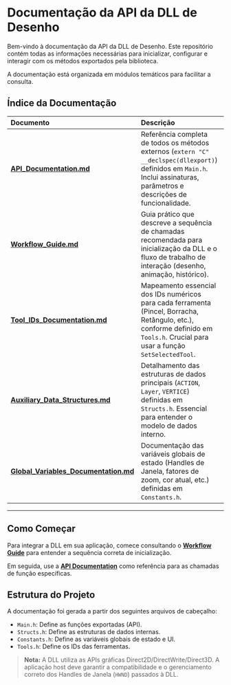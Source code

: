 # Documentação da API da DLL de Desenho

Bem-vindo à documentação da API da DLL de Desenho. Este repositório contém todas as informações necessárias para inicializar, configurar e interagir com os métodos exportados pela biblioteca.

A documentação está organizada em módulos temáticos para facilitar a consulta.

## Índice da Documentação

| Documento | Descrição | Foco |
| :--- | :--- | :--- |
| [**API_Documentation.md**](API_Documentation.md) | Referência completa de todos os métodos externos (`extern "C" __declspec(dllexport)`) definidos em `Main.h`. Inclui assinaturas, parâmetros e descrições de funcionalidade. | **Referência de Funções** |
| [**Workflow_Guide.md**](Workflow_Guide.md) | Guia prático que descreve a sequência de chamadas recomendada para inicialização da DLL e o fluxo de trabalho de interação (desenho, animação, histórico). | **Guia de Uso Prático** |
| [**Tool_IDs_Documentation.md**](Tool_IDs_Documentation.md) | Mapeamento essencial dos IDs numéricos para cada ferramenta (Pincel, Borracha, Retângulo, etc.), conforme definido em `Tools.h`. Crucial para usar a função `SetSelectedTool`. | **Constantes de Ferramentas** |
| [**Auxiliary_Data_Structures.md**](Auxiliary_Data_Structures.md) | Detalhamento das estruturas de dados principais (`ACTION`, `Layer`, `VERTICE`) definidas em `Structs.h`. Essencial para entender o modelo de dados interno. | **Estruturas de Dados** |
| [**Global_Variables_Documentation.md**](Global_Variables_Documentation.md) | Documentação das variáveis globais de estado (Handles de Janela, fatores de zoom, cor atual, etc.) definidas em `Constants.h`. | **Estado Interno** |

---

## Como Começar

Para integrar a DLL em sua aplicação, comece consultando o [**Workflow Guide**](Workflow_Guide.md) para entender a sequência correta de inicialização.

Em seguida, use a [**API Documentation**](API_Documentation.md) como referência para as chamadas de função específicas.

## Estrutura do Projeto

A documentação foi gerada a partir dos seguintes arquivos de cabeçalho:

*   `Main.h`: Define as funções exportadas (API).
*   `Structs.h`: Define as estruturas de dados internas.
*   `Constants.h`: Define as variáveis globais de estado e UI.
*   `Tools.h`: Define os IDs das ferramentas.

> **Nota:** A DLL utiliza as APIs gráficas Direct2D/DirectWrite/Direct3D. A aplicação host deve garantir a compatibilidade e o gerenciamento correto dos Handles de Janela (`HWND`) passados à DLL.
